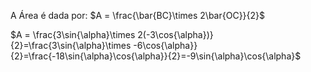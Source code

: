 A Área é dada por: $A = \frac{\bar{BC}\times 2\bar{OC}}{2}$

$A = \frac{3\sin{\alpha}\times 2(-3\cos{\alpha})}{2}=\frac{3\sin{\alpha}\times -6\cos{\alpha}}{2}=\frac{-18\sin{\alpha}\cos{\alpha}}{2}=-9\sin{\alpha}\cos{\alpha}$